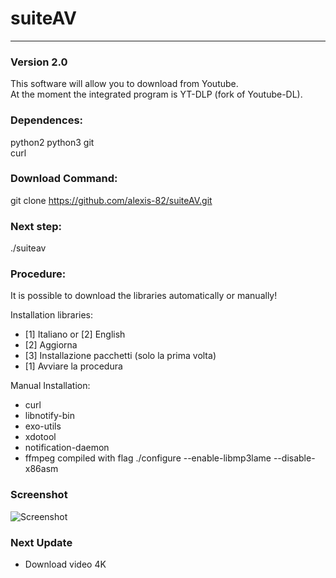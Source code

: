 # **suiteAV**
---
### Version 2.0
This software will allow you to download from Youtube.  
At the moment the integrated program is YT-DLP (fork of Youtube-DL).


### Dependences:
python2
python3
git  
curl

### Download Command:
git clone https://github.com/alexis-82/suiteAV.git

### Next step:
./suiteav

### Procedure:
It is possible to download the libraries automatically or manually!

Installation libraries:    
- [1] Italiano or [2] English   
- [2] Aggiorna  
- [3] Installazione pacchetti (solo la prima volta)  
- [1] Avviare la procedura

Manual Installation:

- curl  
- libnotify-bin
- exo-utils
- xdotool
- notification-daemon
- ffmpeg compiled with flag ./configure --enable-libmp3lame --disable-x86asm

### Screenshot
![Screenshot](https://i.postimg.cc/NGdbwrnL/suiteav.png)

> 
### Next Update

- Download video 4K



